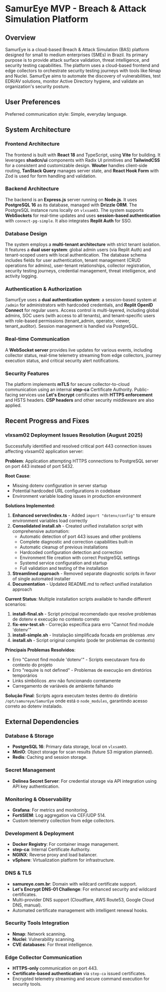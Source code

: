 # SamurEye MVP - Breach & Attack Simulation Platform

## Overview
SamurEye is a cloud-based Breach & Attack Simulation (BAS) platform designed for small to medium enterprises (SMEs) in Brazil. Its primary purpose is to provide attack surface validation, threat intelligence, and security testing capabilities. The platform uses a cloud-based frontend and edge collectors to orchestrate security testing journeys with tools like Nmap and Nuclei. SamurEye aims to automate the discovery of vulnerabilities, test EDR/AV solutions, monitor Active Directory hygiene, and validate an organization's security posture.

## User Preferences
Preferred communication style: Simple, everyday language.

## System Architecture

### Frontend Architecture
The frontend is built with **React 18** and TypeScript, using **Vite** for building. It leverages **shadcn/ui** components with Radix UI primitives and **TailwindCSS** for a consistent and customizable design. **Wouter** handles client-side routing, **TanStack Query** manages server state, and **React Hook Form** with Zod is used for form handling and validation.

### Backend Architecture
The backend is an **Express.js** server running on **Node.js**. It uses **PostgreSQL 16** as its database, managed with **Drizzle ORM**. The PostgreSQL instance runs locally on `vlxsam03`. The system supports **WebSockets** for real-time updates and uses **session-based authentication** with `connect-pg-simple`. It also integrates **Replit Auth** for SSO.

### Database Design
The system employs a **multi-tenant architecture** with strict tenant isolation. It features a **dual user system**: global admin users (via Replit Auth) and tenant-scoped users with local authentication. The database schema includes fields for user authentication, tenant management (CRUD operations for admins), user-tenant relationships, collector registration, security testing journeys, credential management, threat intelligence, and activity logging.

### Authentication & Authorization
SamurEye uses a **dual authentication system**: a session-based system at `/admin` for administrators with hardcoded credentials, and **Replit OpenID Connect** for regular users. Access control is multi-layered, including global admins, SOC users (with access to all tenants), and tenant-specific users with role-based permissions (tenant_admin, operator, viewer, tenant_auditor). Session management is handled via PostgreSQL.

### Real-time Communication
A **WebSocket server** provides live updates for various events, including collector status, real-time telemetry streaming from edge collectors, journey execution status, and critical security alert notifications.

### Security Features
The platform implements **mTLS** for secure collector-to-cloud communication using an internal **step-ca** Certificate Authority. Public-facing services use **Let's Encrypt** certificates with **HTTPS enforcement** and HSTS headers. **CSP headers** and other security middleware are also applied.

## Recent Progress and Fixes

### vlxsam02 Deployment Issues Resolution (August 2025)
Successfully identified and resolved critical port 443 connection issues affecting vlxsam02 application server:

**Problem**: Application attempting HTTPS connections to PostgreSQL server on port 443 instead of port 5432.

**Root Cause**: 
- Missing dotenv configuration in server startup
- Potential hardcoded URL configurations in codebase
- Environment variable loading issues in production environment

**Solutions Implemented**:
1. **Enhanced server/index.ts** - Added `import "dotenv/config"` to ensure environment variables load correctly
2. **Consolidated install.sh** - Created unified installation script with comprehensive automation:
   - Automatic detection of port 443 issues and other problems
   - Complete diagnostic and correction capabilities built-in
   - Automatic cleanup of previous installations
   - Hardcoded configuration detection and correction
   - Environment file creation with correct PostgreSQL settings
   - Systemd service configuration and startup
   - Full validation and testing of the installation
3. **Streamlined approach** - Removed separate diagnostic scripts in favor of single automated installer
4. **Documentation** - Updated README.md to reflect unified installation approach

**Current Status**: Multiple installation scripts available to handle different scenarios:

1. **install-final.sh** - Script principal recomendado que resolve problemas de dotenv e execução no contexto correto
2. **fix-env-test.sh** - Correção específica para erro "Cannot find module 'dotenv'"  
3. **install-simple.sh** - Instalação simplificada focada em problemas .env
4. **install.sh** - Script original completo (pode ter problemas de contexto)

**Principais Problemas Resolvidos**:
- Erro "Cannot find module 'dotenv'" - Scripts executavam fora do contexto do projeto
- Erro "require is not defined" - Problemas de execução em diretórios temporários
- Links simbólicos .env não funcionando corretamente
- Carregamento de variáveis de ambiente falhando

**Solução Final**: Scripts agora executam testes dentro do diretório `/opt/samureye/SamurEye` onde está o `node_modules`, garantindo acesso correto ao dotenv instalado.

## External Dependencies

### Database & Storage
- **PostgreSQL 16**: Primary data storage, local on `vlxsam03`.
- **MinIO**: Object storage for scan results (future S3 migration planned).
- **Redis**: Caching and session storage.

### Secret Management
- **Delinea Secret Server**: For credential storage via API integration using API key authentication.

### Monitoring & Observability
- **Grafana**: For metrics and monitoring.
- **FortiSIEM**: Log aggregation via CEF/UDP 514.
- Custom telemetry collection from edge collectors.

### Development & Deployment
- **Docker Registry**: For container image management.
- **step-ca**: Internal Certificate Authority.
- **NGINX**: Reverse proxy and load balancer.
- **vSphere**: Virtualization platform for infrastructure.

### DNS & TLS
- **samureye.com.br**: Domain with wildcard certificate support.
- **Let's Encrypt DNS-01 Challenge**: For enhanced security and wildcard certificates.
- Multi-provider DNS support (Cloudflare, AWS Route53, Google Cloud DNS, manual).
- Automated certificate management with intelligent renewal hooks.

### Security Tools Integration
- **Nmap**: Network scanning.
- **Nuclei**: Vulnerability scanning.
- **CVE databases**: For threat intelligence.

### Edge Collector Communication
- **HTTPS-only** communication on port 443.
- **Certificate-based authentication** via `step-ca` issued certificates.
- Encrypted telemetry streaming and secure command execution for security tools.